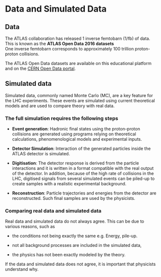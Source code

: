 # Data and Simulated Data

## Data

The ATLAS collaboration has released 1 inverse femtobarn \(1/fb\) of data. This is known as the **ATLAS Open Data 2016 datasets**  
One inverse femtobarn corresponds to approximately 100 trillion proton-proton collisions.

The ATLAS Open Data datasets are available on this educational platform and on the [CERN Open Data portal](http://opendata.cern.ch/education/ATLAS).

## Simulated data

Simulated data, commonly named Monte Carlo \(MC\), are a key feature for the LHC experiments. These events are simulated using current theoretical models and are used to compare theory with real data.

### The full simulation requires the following steps

* **Event generation**: Hadronic final states using the proton-proton collisions are generated using programs relying on theoretical calculations, phenomenological models and experimental inputs.

* **Detector Simulation**: Interaction of the generated particles inside the ATLAS detector is simulated.

* **Digitisation**: The detector response is derived from the particle interactions and it is written in a format compatible with the real output of the detector. In addition, because of the high rate of collisions in the LHC, digitised signals from several simulated events can be piled-up to create samples with a realistic experimental background.

* **Reconstruction**: Particle trajectories and energies from the detector are reconstructed. Such final samples are used by the physicists.

### Comparing real data and simulated data

Real data and simulated data do not always agree. This can be due to various reasons, such as

* the conditions not being exactly the same e.g. Energy, pile-up.

* not all background processes are included in the simulated data,

* the physics has not been exactly modeled by the theory.

If the data and simulated data does not agree, it is important that physicists understand why.

